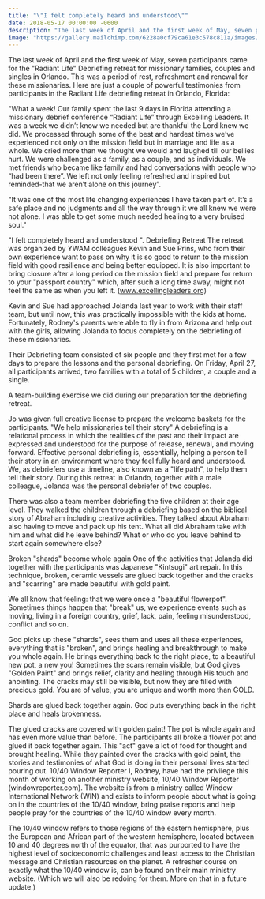 ```yaml
---
title: "\"I felt completely heard and understood\""
date: 2018-05-17 00:00:00 -0600
description: "The last week of April and the first week of May, seven participants came for the \"Radiant Life\" Debriefing retreat..."
image: "https://gallery.mailchimp.com/6228a0cf79ca61e3c578c811a/images/8ee29777-3e04-434d-be3a-4aa5f451c65e.jpeg"
---
```

The last week of April and the first week of May, seven participants came for the "Radiant Life" Debriefing retreat for missionary families, couples and singles in Orlando. This was a period of rest, refreshment and renewal for these missionaries. Here are just a couple of powerful testimonies from participants in the Radiant Life debriefing retreat in Orlando, Florida:

"What a week! Our family spent the last 9 days in Florida attending a missionary debrief conference “Radiant Life” through Excelling Leaders. It was a week we didn’t know we needed but are thankful the Lord knew we did. We processed through some of the best and hardest times we’ve experienced not only on the mission field but in marriage and life as a whole. We cried more than we thought we would and laughed till our bellies hurt. We were challenged as a family, as a couple, and as individuals. We met friends who became like family and had conversations with people who “had been there”. We left not only feeling refreshed and inspired but reminded-that we aren’t alone on this journey”.

"It was one of the most life changing experiences I have taken part of. It’s a safe place and no judgments and all the way through it we all knew we were not alone. I was able to get some much needed healing to a very bruised soul."

"I felt completely heard and understood ".
Debriefing Retreat
The retreat was organized by YWAM colleagues Kevin and Sue Prins, who from their own experience want to pass on why it is so good to return to the mission field with good resilience and being better equipped. It is also important to bring closure after a long period on the mission field and prepare for return to your "passport country" which, after such a long time away, might not feel the same as when you left it. (www.excellingleaders.org)
 
Kevin and Sue had approached Jolanda last year to work with their staff team, but until now, this was practically impossible with the kids at home. Fortunately, Rodney's parents were able to fly in from Arizona and help out with the girls, allowing Jolanda to focus completely on the debriefing of these missionaries.

Their Debriefing team consisted of six people and they first met for a few days to prepare the lessons and the personal debriefing. On Friday, April 27, all participants arrived, two families with a total of 5 children, a couple and a single.

A team-building exercise we did during our preparation for the debriefing retreat. 

Jo was given full creative license to prepare the welcome baskets for the participants.
"We help missionaries tell their story"
A debriefing is a relational process in which the realities of the past and their impact are expressed and understood for the purpose of release, renewal, and moving forward. Effective personal debriefing is, essentially, helping a person tell their story in an environment where they feel fully heard and understood. We, as debriefers use a timeline, also known as a "life path", to help them tell their story. During this retreat in Orlando, together with a male colleague, Jolanda was the personal debriefer of two couples.

There was also a team member debriefing the five children at their age level. They walked the children through a debriefing based on the biblical story of Abraham including creative activities. They talked about Abraham also having to move and pack up his tent. What all did Abraham take with him and what did he leave behind? What or who do you leave behind to start again somewhere else?


Broken "shards" become whole again
One of the activities that Jolanda did together with the participants was Japanese "Kintsugi" art repair. In this technique, broken, ceramic vessels are glued back together and the cracks and "scarring" are made beautiful with gold paint.

We all know that feeling: that we were once a "beautiful flowerpot". Sometimes things happen that "break" us, we experience events such as moving, living in a foreign country, grief, lack, pain, feeling misunderstood, conflict and so on.

God picks up these "shards", sees them and uses all these experiences, everything that is "broken", and brings healing and breakthrough to make you whole again. He brings everything back to the right place, to a beautiful new pot, a new you! Sometimes the scars remain visible, but God gives "Golden Paint" and brings relief, clarity and healing through His touch and anointing. The cracks may still be visible, but now they are filled with precious gold. You are of value, you are unique and worth more than GOLD.

Shards are glued back together again. God puts everything back in the right place and heals brokenness.

The glued cracks are covered with golden paint! The pot is whole again and has even more value than before.
The participants all broke a flower pot and glued it back together again. This "act" gave a lot of food for thought and brought healing. While they painted over the cracks with gold paint, the stories and testimonies of what God is doing in their personal lives started pouring out.
10/40 Window Reporter
I, Rodney, have had the privilege this month of working on another ministry website, 10/40 Window Reporter (windowreporter.com). The website is from a ministry called Window International Network (WIN) and exists to inform people about what is going on in the countries of the 10/40 window, bring praise reports and help people pray for the countries of the 10/40 window every month.

The 10/40 window refers to those regions of the eastern hemisphere, plus the European and African part of the western hemisphere, located between 10 and 40 degrees north of the equator, that was purported to have the highest level of socioeconomic challenges and least access to the Christian message and Christian resources on the planet. A refresher course on exactly what the 10/40 window is, can be found on their main ministry website. (Which we will also be redoing for them. More on that in a future update.)